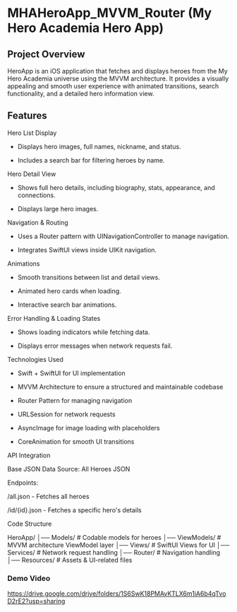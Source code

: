 # MHAHeroApp_MVVM_Router (My Hero Academia Hero App)

## Project Overview

HeroApp is an iOS application that fetches and displays heroes from the My Hero Academia universe using the MVVM architecture. It provides a visually appealing and smooth user experience with animated transitions, search functionality, and a detailed hero information view.

## Features

Hero List Display

  -  Displays hero images, full names, nickname, and status.

  - Includes a search bar for filtering heroes by name.

Hero Detail View

  - Shows full hero details, including biography, stats, appearance, and connections.

  - Displays large hero images.

Navigation & Routing

  - Uses a Router pattern with UINavigationController to manage navigation.

  - Integrates SwiftUI views inside UIKit navigation.

Animations

  - Smooth transitions between list and detail views.

  - Animated hero cards when loading.

  - Interactive search bar animations.

Error Handling & Loading States

  - Shows loading indicators while fetching data.

  - Displays error messages when network requests fail.

Technologies Used

  - Swift + SwiftUI for UI implementation

  - MVVM Architecture to ensure a structured and maintainable codebase

  - Router Pattern for managing navigation

  - URLSession for network requests

  - AsyncImage for image loading with placeholders

  - CoreAnimation for smooth UI transitions

API Integration

Base JSON Data Source: All Heroes JSON

Endpoints:

/all.json - Fetches all heroes

/id/{id}.json - Fetches a specific hero's details

Code Structure

HeroApp/
│── Models/       # Codable models for heroes
│── ViewModels/   # MVVM architecture ViewModel layer
│── Views/        # SwiftUI Views for UI
│── Services/     # Network request handling
│── Router/       # Navigation handling
│── Resources/    # Assets & UI-related files


### Demo Video

https://drive.google.com/drive/folders/1S6SwK18PMAvKTLX6m1iA6b4qTvoD2rE2?usp=sharing
